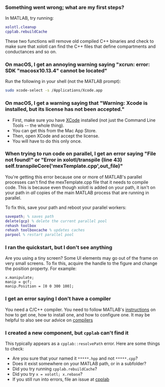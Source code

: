 ### Something went wrong; what are my first steps?

In MATLAB, try running:

```matlab
xolotl.cleanup
cpplab.rebuildCache
```

These two functions will remove old compiled C++ binaries
and check to make sure that xolotl can find the C++ files
that define compartments and conductances and so on.

### On macOS, I get an annoying warning saying "xcrun: error: SDK "macosx10.13.4" cannot be located"

Run the following in your shell (not the MATLAB prompt):

```bash
sudo xcode-select -s /Applications/Xcode.app
```

### On macOS, I get a warning saying that "Warning: Xcode is installed, but its license has not been accepted."

* First, make sure you have [XCode](https://developer.apple.com/xcode/) installed (not just the Command Line Tools -- the whole thing).
* You can get this from the Mac App Store.
* Then, open XCode and accept the license.
* You will have to do this only once.


### When trying to run code on parallel, I get an error saying "File not found!" or "Error in xolotl/transpile (line 43) self.transpileCore('mexTemplate.cpp',out_file)"

You're getting this error because one or more of MATLAB's parallel processes can't find the mexTemplate.cpp file that it needs to compile code. This is because even though xolotl is added on your path, it isn't on your path in *all* copies of the main MATLAB process that are running in parallel. 

To fix this, save your path and reboot your parallel workers:

```matlab
savepath; % saves path
delete(gcp) % delete the current parallel pool
rehash toolbox
rehash toolboxcache % updates caches
parpool % restart parallel pool

```

### I ran the quickstart, but I don't see anything

Are you using a tiny screen? Some UI elements may go out of the frame on very small screens. To fix this, acquire the handle to the figure and change the position property. For example:

```
x.manipulate;
manip = gcf;
manip.Position = [0 0 300 100];
```

### I get an error saying I don't have a compiler

You need a C/C++ compiler. You need to follow MATLAB's
[instructions](https://www.mathworks.com/support/compilers.html)
on how to get one, how to install one, and how to configure one.
It may be helpful to also see our advice on [compilers](how-to/install-configure.md)

### I created a new component, but `cpplab` can't find it

This typically appears as a `cpplab::resolvePath` error. Here are some things to check:

* Are you sure that your named it `*****.hpp` and not `*****.cpp`?
* Does it exist somewhere on your MATLAB path, or in a subfolder?
* Did you try running `cpplab.rebuildCache`?
* Did you try `x = xolotl; x.rebase`?
* If you still run into errors, file an issue at [cpplab](https://github.com/sg-s/cpplab/issues/)
